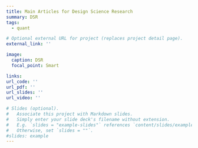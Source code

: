 ```yaml
---
title: Main Articles for Design Science Research
summary: DSR
tags:
  - quant

# Optional external URL for project (replaces project detail page).
external_link: ''

image:
  caption: DSR
  focal_point: Smart

links:
url_code: ''
url_pdf: ''
url_slides: ''
url_video: ''

# Slides (optional).
#   Associate this project with Markdown slides.
#   Simply enter your slide deck's filename without extension.
#   E.g. `slides = "example-slides"` references `content/slides/example-slides.md`.
#   Otherwise, set `slides = ""`.
#slides: example
---
```


